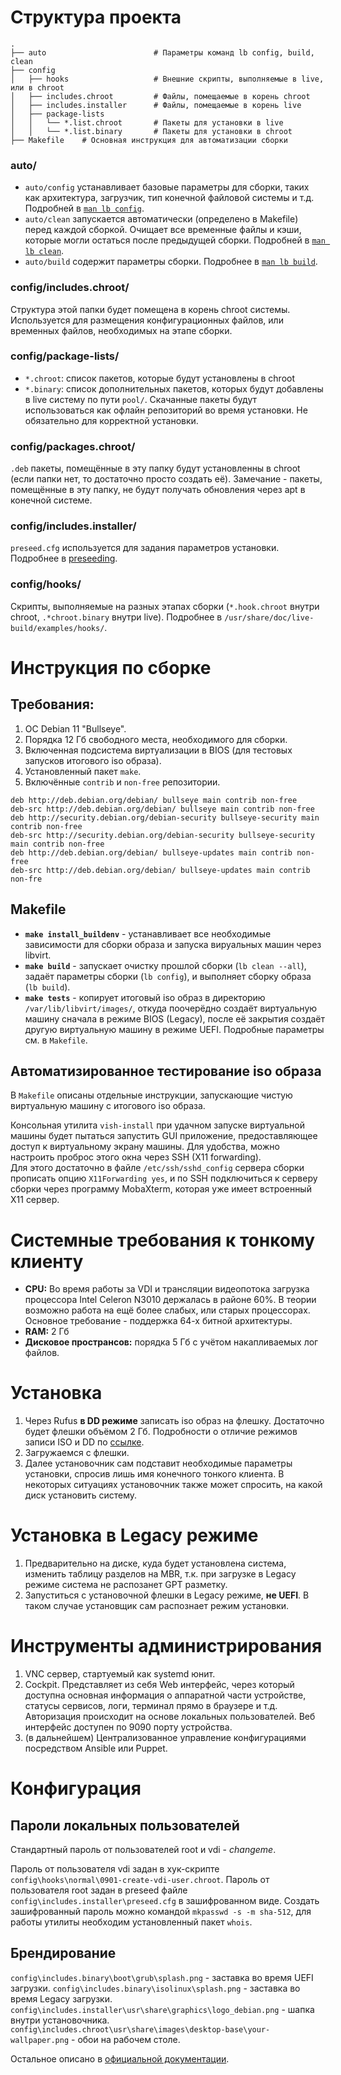 # Структура проекта
```
.  
├── auto                        # Параметры команд lb config, build, clean
├── config
│   ├── hooks                   # Внешние скрипты, выполняемые в live, или в chroot
│   ├── includes.chroot         # Файлы, помещаемые в корень chroot
│   ├── includes.installer      # Файлы, помещаемые в корень live
│   ├── package-lists  
│   │   └── *.list.chroot       # Пакеты для установки в live
│   │   └── *.list.binary       # Пакеты для установки в chroot
├── Makefile    # Основная инструкция для автоматизации сборки
```


### auto/
* `auto/config` устанавливает базовые параметры для сборки, таких как архитектура, загрузчик, тип конечной файловой системы и т.д. Подробней в [`man lb config`](https://manpages.debian.org/bullseye/live-build/lb_config.1.en.html).
* `auto/clean` запускается автоматически (определено в Makefile) перед каждой сборкой. Очищает все временные файлы и кэши, которые могли остаться после предыдущей сборки. Подробней в [`man lb clean`](https://manpages.debian.org/bullseye/live-build/lb_clean.1.en.html).
* `auto/build` содержит параметры сборки. Подробнее в [`man lb build`](https://manpages.debian.org/bullseye/live-build/live-build.7.en.html).


### config/includes.chroot/

Структура этой папки будет помещена в корень chroot системы. Используется для размещения конфигурационных файлов, или временных файлов, необходимых на этапе сборки.


### config/package-lists/

* `*.chroot`: список пакетов, которые будут установлены в chroot
* `*.binary`: список дополнительных пакетов, которых будут добавлены в live систему по пути `pool/`. Скачанные пакеты будут использоваться как офлайн репозиторий во время установки. Не обязательно для корректной установки.


### config/packages.chroot/

`.deb` пакеты, помещённые в эту папку будут установленны в chroot (если папки нет, то достаточно просто создать её).
Замечание - пакеты, помещённые в эту папку, не будут получать обновления через apt в конечной системе.


### config/includes.installer/

`preseed.cfg` используется для задания параметров установки. Подробнее в [preseeding](https://wiki.debian.org/Preseed).


### config/hooks/

Скрипты, выполняемые на разных этапах сборки (`*.hook.chroot` внутри chroot, `.*chroot.binary` внутри live). Подробнее в `/usr/share/doc/live-build/examples/hooks/`.


# Инструкция по сборке

## Требования:
1. ОС Debian 11 "Bullseye".
2. Порядка 12 Гб свободного места, необходимого для сборки.
3. Включенная подсистема виртуализации в BIOS (для тестовых запусков итогового iso образа).
4. Установленный пакет `make`.
5. Включённые `contrib` и `non-free` репозитории.
```
deb http://deb.debian.org/debian/ bullseye main contrib non-free
deb-src http://deb.debian.org/debian/ bullseye main contrib non-free
deb http://security.debian.org/debian-security bullseye-security main contrib non-free
deb-src http://security.debian.org/debian-security bullseye-security main contrib non-free
deb http://deb.debian.org/debian/ bullseye-updates main contrib non-free
deb-src http://deb.debian.org/debian/ bullseye-updates main contrib non-fre
```


## Makefile

- **`make install_buildenv`** - устанавливает все необходимые зависимости для сборки образа и запуска вируальных машин через libvirt.
- **`make build`** - запускает очистку прошлой сборки (`lb clean --all`), задаёт параметры сборки (`lb config`), и выполняет сборку образа (`lb build`).
- **`make tests`** - копирует итоговый iso образ в директорию `/var/lib/libvirt/images/`, откуда поочерёдно создаёт виртуальную машину сначала в режиме BIOS (Legacy), после её закрытия создаёт другую виртуальную машину в режиме UEFI. Подробные параметры см. в `Makefile`.

## Автоматизированное тестирование iso образа
В `Makefile` описаны отдельные инструкции, запускающие чистую виртуальную машину с итогового iso образа.  

Консольная утилита `vish-install` при удачном запуске виртуальной машины будет пытаться запустить GUI приложение, предоставляющее доступ к виртуальному экрану машины. Для удобства, можно настроить проброс этого окна через SSH (X11 forwarding).  
Для этого достаточно в файле `/etc/ssh/sshd_config` сервера сборки прописать опцию `X11Forwarding yes`, и по SSH подключиться к серверу сборки через программу MobaXterm, которая уже имеет встроенный X11 сервер.


# Системные требования к тонкому клиенту
- **CPU:** Во время работы за VDI и трансляции видеопотока загрузка процессора Intel Celeron N3010 держалась в районе 60%. В теории возможно работа на ещё более слабых, или старых процессорах. Основное требование - поддержка 64-х битной архитектуры.
- **RAM:** 2 Гб
- **Дисковое пространсов:** порядка 5 Гб с учётом накапливаемых лог файлов.


# Установка
1. Через Rufus **в DD режиме** записать iso образ на флешку. Достаточно будет флешки объёмом 2 Гб. Подробности о отличие режимов записи ISO и DD по [ссылке](https://github.com/pbatard/rufus/issues/843).
2. Загружаемся с флешки.
3. Далее установочник сам подставит необходимые параметры установки, спросив лишь имя конечного тонкого клиента. В некоторых ситуациях установочник также может спросить, на какой диск установить систему.

# Установка в Legacy режиме
1. Предварительно на диске, куда будет установлена система, изменить таблицу разделов на MBR, т.к. при загрузке в Legacy режиме система не распозанет GPT разметку.
2. Запуститься с установочной флешки в Legacy режиме, **не UEFI**. В таком случае установщик сам распознает режим установки.


# Инструменты администрирования
1. VNC сервер, стартуемый как systemd юнит.
2. Cockpit. Представляет из себя Web интерфейс, через который доступна основная информация о аппаратной части устройстве, статусы сервисов, логи, терминал прямо в браузере и т.д. Авторизация происходит на основе локальных пользователей. Веб интерфейс доступен по 9090 порту устройства.
3. (в дальнейшем) Централизованное управление конфигурациями посредством Ansible или Puppet.

# Конфигурация
## Пароли локальных пользователей
Стандартный пароль от пользователей root и vdi - *changeme*.

Пароль от пользователя vdi задан в хук-скрипте `config\hooks\normal\0901-create-vdi-user.chroot`.
Пароль от пользователя root задан в preseed файле `config\includes.installer\preseed.cfg` в зашифрованном виде. Создать зашифрованный пароль можно командой `mkpasswd -s -m sha-512`, для работы утилиты необходим установленный пакет `whois`.
## Брендирование
`config\includes.binary\boot\grub\splash.png` - заставка во время UEFI загрузки.
`config\includes.binary\isolinux\splash.png` - заставка во время Legacy загрузки.
`config\includes.installer\usr\share\graphics\logo_debian.png` - шапка внутри установочника.
`config\includes.chroot\usr\share\images\desktop-base\your-wallpaper.png` - обои на рабочем столе.

Остальное описано в [официальной документации](https://live-team.pages.debian.net/live-manual/html/live-manual/index.en.html).